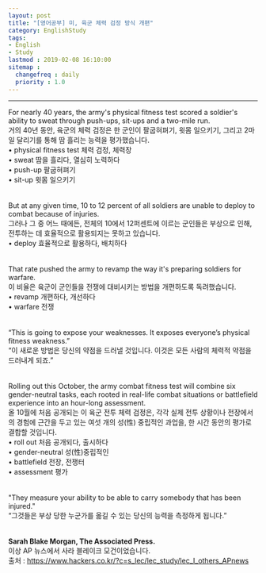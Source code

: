 ```yaml
---
layout: post
title: "[영어공부] 미, 육군 체력 검정 방식 개편"
category: EnglishStudy
tags:
- English
- Study
lastmod : 2019-02-08 16:10:00
sitemap :
  changefreq : daily
  priority : 1.0
---
```


***

<!--미리보기-->
<span class="style17">For nearly  40 years, the army's physical fitness test scored a soldier's ability to sweat  through push-ups, sit-ups and a two-mile run.</span><br>
  <span class="style12">거의 40년 동안, 육군의 체력 검정은 한 군인이 팔굽혀펴기, 윗몸 일으키기, 그리고 2마일 달리기를 통해 땀 흘리는 능력을 평가했습니다.</span><br>
  <span class="style15">• physical fitness  test 체력 검정, 체력장 <br>
• sweat 땀을 흘리다, 열심히 노력하다 <br>
• push-up 팔굽혀펴기 <br>
• sit-up 윗몸 일으키기 </span><br><span class="style15"><br></span><br>
<span class="style17">But at any  given time, 10 to 12 percent of all soldiers are unable to deploy to combat  because of injuries.</span><br>
  <span class="style12">그러나 그 중 어느 때에든, 전체의 10에서 12퍼센트에 이르는 군인들은 부상으로 인해, 전투하는 데 효율적으로 활용되지는 못하고 있습니다.</span><br>
  <span class="style15">• deploy 효율적으로  활용하다, 배치하다 </span><br><span class="style15"><br></span><br>
<span class="style17">That rate  pushed the army to revamp the way it's preparing soldiers for warfare.</span><br>
  <span class="style12">이 비율은 육군이 군인들을 전쟁에 대비시키는 방법을 개편하도록 독려했습니다.</span><br>
  <span class="style15">• revamp 개편하다, 개선하다 <br>
• warfare 전쟁 </span><br><span class="style15"><br></span><br>
<span class="style17">“This is going to  expose your weaknesses. It exposes everyone’s physical fitness weakness.”</span><br>
  <span class="style12">“이 새로운 방법은 당신의  약점을 드러낼 것입니다. 이것은 모든 사람의 체력적 약점을 드러내게 되죠.”</span><br><span class="style12"><br></span><br>
<span class="style17">Rolling out  this October, the army combat fitness test will combine six gender-neutral  tasks, each rooted in real-life combat situations or battlefield experience  into an hour-long assessment.</span><br>
  <span class="style12">올 10월에 처음 공개되는  이 육군 전투 체력 검정은, 각각 실제 전투 상황이나 전장에서의 경험에 근간을 두고 있는 여섯 개의  성(性) 중립적인 과업을,  한 시간 동안의 평가로 결합할 것입니다.</span><br>
  <span class="style15">• roll out 처음  공개되다, 출시하다 <br>
  • gender-neutral 성(性)중립적인 <br>
  • battlefield 전장, 전쟁터 <br>
• assessment 평가 </span><br><span class="style15"><br></span><br>
<span class="style17">"They  measure your ability to be able to carry somebody that has been injured."</span><br>
  <span class="style12">“그것들은 부상 당한 누군가를  옮길 수 있는 당신의 능력을 측정하게 됩니다.”</span><br><span class="style12"><br></span><br>
<strong><span class="style17">Sarah Blake  Morgan, The Associated Press.</span></strong><br>
  <span class="style12">이상 AP 뉴스에서 사라 블레이크 모건이었습니다.</span><br>
출처 : https://www.hackers.co.kr/?c=s_lec/lec_study/lec_I_others_APnews
